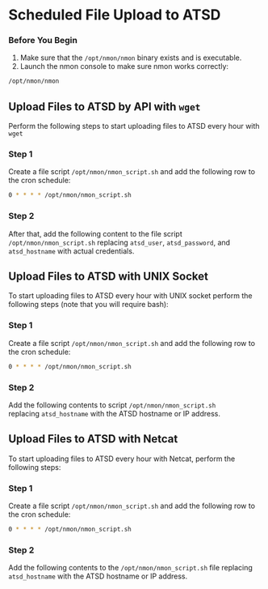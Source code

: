 # Scheduled File Upload to ATSD

### Before You Begin


1. Make sure that the `/opt/nmon/nmon` binary exists and is executable.
2. Launch the nmon console to make sure nmon works correctly:


```sh
/opt/nmon/nmon
```

## Upload Files to ATSD by API with `wget`

Perform the following steps to start uploading files to ATSD every hour with `wget`

### Step 1

Create a file script `/opt/nmon/nmon_script.sh` and add the following row to the cron schedule:

```sh
0 * * * * /opt/nmon/nmon_script.sh
```

### Step 2

After that, add the following content to the file script `/opt/nmon/nmon_script.sh` replacing `atsd_user`, `atsd_password`, and `atsd_hostname` with actual credentials.

## Upload Files to ATSD with UNIX Socket

To start uploading files to ATSD every hour with UNIX socket perform the following steps (note that you will require bash):

### Step 1

Create a file script `/opt/nmon/nmon_script.sh` and add the following row to the cron schedule:

```sh
0 * * * * /opt/nmon/nmon_script.sh
```

### Step 2

Add the following contents to script `/opt/nmon/nmon_script.sh` replacing `atsd_hostname` with the ATSD hostname or IP address.

## Upload Files to ATSD with Netcat

To start uploading files to ATSD every hour with Netcat, perform the following steps:

### Step 1

Create a file script `/opt/nmon/nmon_script.sh` and add the following row to the cron schedule:

```sh
0 * * * * /opt/nmon/nmon_script.sh
```

### Step 2

Add the following contents to the `/opt/nmon/nmon_script.sh` file replacing `atsd_hostname` with the ATSD hostname or IP address.
